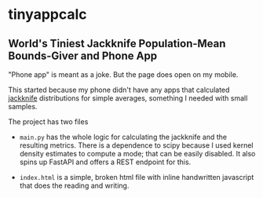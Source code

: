 # tinyappcalc
## World's Tiniest Jackknife Population-Mean Bounds-Giver and Phone App


"Phone app" is meant as a joke. But the page does open on my mobile.

This started because my phone didn't have any apps that calculated [jackknife](http://en.wikipedia.org/wiki/Jackknife) distributions for simple averages, something I needed with small samples.

The project has two files

- `main.py` has the whole logic for calculating the jackknife and the resulting metrics. There is a dependence to scipy because I used kernel density estimates to compute a mode; that can be easily disabled. It also spins up FastAPI and offers a REST endpoint for this.

- `index.html` is a simple, broken html file with inline handwritten javascript that does the reading and writing.
